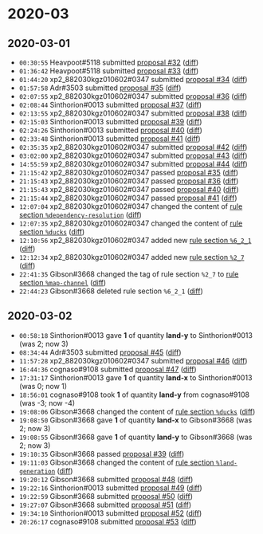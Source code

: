 # 2020-03

## 2020-03-01

* `00:30:55` Heavpoot#5118 submitted [proposal #32](../proposals.md#32) ([diff](https://github.com/Quonauts/Quonauts-7/commit/fa4d08442453f0b5351952e018dc3da8a2728680))
* `01:36:42` Heavpoot#5118 submitted [proposal #33](../proposals.md#33) ([diff](https://github.com/Quonauts/Quonauts-7/commit/0409b844bc87014dbc24efa38a1d0a1c41e9a60d))
* `01:44:20` xp2_882030kgz010602#0347 submitted [proposal #34](../proposals.md#34) ([diff](https://github.com/Quonauts/Quonauts-7/commit/1f9084e4a18c064721a0d859bbea0b021b58eceb))
* `01:57:58` Adr#3503 submitted [proposal #35](../proposals.md#35) ([diff](https://github.com/Quonauts/Quonauts-7/commit/de438866d7fb08d74ae313b2033bd8bc1fb7ad79))
* `02:07:55` xp2_882030kgz010602#0347 submitted [proposal #36](../proposals.md#36) ([diff](https://github.com/Quonauts/Quonauts-7/commit/cc3a83ddc9736d68fd6f886f25793e10bc3aa697))
* `02:08:44` Sinthorion#0013 submitted [proposal #37](../proposals.md#37) ([diff](https://github.com/Quonauts/Quonauts-7/commit/01ab2b4eda4e74a203a7c14ae8ce5bb7fa98dcae))
* `02:13:55` xp2_882030kgz010602#0347 submitted [proposal #38](../proposals.md#38) ([diff](https://github.com/Quonauts/Quonauts-7/commit/721361ef2332d1d36e7f8b7df19f9e773ac4653e))
* `02:15:03` Sinthorion#0013 submitted [proposal #39](../proposals.md#39) ([diff](https://github.com/Quonauts/Quonauts-7/commit/feba545a0a0b6cc95ba729836a139cc59c766df4))
* `02:24:26` Sinthorion#0013 submitted [proposal #40](../proposals.md#40) ([diff](https://github.com/Quonauts/Quonauts-7/commit/ccd62d471cba212e2ba88fa011eae22c23fb8e43))
* `02:33:48` Sinthorion#0013 submitted [proposal #41](../proposals.md#41) ([diff](https://github.com/Quonauts/Quonauts-7/commit/725ffdceb64be023d986d23bba3d759f0ea16186))
* `02:35:35` xp2_882030kgz010602#0347 submitted [proposal #42](../proposals.md#42) ([diff](https://github.com/Quonauts/Quonauts-7/commit/df8ac020901e65f0df62932777a9b34fc79691f3))
* `03:02:00` xp2_882030kgz010602#0347 submitted [proposal #43](../proposals.md#43) ([diff](https://github.com/Quonauts/Quonauts-7/commit/ac02bc9b9ff80c9b7d459a2b98a616edec41dd68))
* `14:55:59` xp2_882030kgz010602#0347 submitted [proposal #44](../proposals.md#44) ([diff](https://github.com/Quonauts/Quonauts-7/commit/287f41be732b429f9bb77ba65b51d59747e37391))
* `21:15:42` xp2_882030kgz010602#0347 passed [proposal #35](../proposals.md#35) ([diff](https://github.com/Quonauts/Quonauts-7/commit/8587c68868cd6316bb01c6fb531f381d4f977186))
* `21:15:43` xp2_882030kgz010602#0347 passed [proposal #36](../proposals.md#36) ([diff](https://github.com/Quonauts/Quonauts-7/commit/199fbbf24e470a50b6f68bc47250c000630cc4d1))
* `21:15:43` xp2_882030kgz010602#0347 passed [proposal #40](../proposals.md#40) ([diff](https://github.com/Quonauts/Quonauts-7/commit/5f502324b2c48de19155ae8ca0db7afc6a6c15fc))
* `21:15:44` xp2_882030kgz010602#0347 passed [proposal #41](../proposals.md#41) ([diff](https://github.com/Quonauts/Quonauts-7/commit/0297d4eb42e038adaca83a44909413e534321e91))
* `12:07:04` xp2_882030kgz010602#0347 changed the content of [rule section `%dependency-resolution`](../rules.md#dependency-resolution) ([diff](https://github.com/Quonauts/Quonauts-7/commit/7c0f7342385ed8e61c021cff0172f25abe49670d))
* `12:07:35` xp2_882030kgz010602#0347 changed the content of [rule section `%ducks`](../rules.md#ducks) ([diff](https://github.com/Quonauts/Quonauts-7/commit/d7e997ab59fa23269babc3fe43a4629dae16952d))
* `12:10:56` xp2_882030kgz010602#0347 added new [rule section `%6_2_1`](../rules.md#6_2_1) ([diff](https://github.com/Quonauts/Quonauts-7/commit/c014c699c4d7b0f9a73d18c96cafbefc1cd8e13b))
* `12:12:34` xp2_882030kgz010602#0347 added new [rule section `%2_7`](../rules.md#2_7) ([diff](https://github.com/Quonauts/Quonauts-7/commit/f25e23eed28d0720e62409ec9134d201b5e883ab))
* `22:41:35` Gibson#3668 changed the tag of rule section `%2_7` to [rule section `%map-channel`](../rules.md#map-channel) ([diff](https://github.com/Quonauts/Quonauts-7/commit/f6eb34047e1a5ddae9a8dc5c5ca883724221adda))
* `22:44:23` Gibson#3668 deleted rule section `%6_2_1` ([diff](https://github.com/Quonauts/Quonauts-7/commit/29e33a7134bf6d8a1f529f316a9baa7ae4923518))

## 2020-03-02

* `00:58:18` Sinthorion#0013 gave **1** of quantity **land-y** to Sinthorion#0013 (was 2; now 3)
* `08:34:44` Adr#3503 submitted [proposal #45](../proposals.md#45) ([diff](https://github.com/Quonauts/Quonauts-7/commit/a02eee4105c4f8eea66e19b802b975f53d61e6e4))
* `11:57:28` xp2_882030kgz010602#0347 submitted [proposal #46](../proposals.md#46) ([diff](https://github.com/Quonauts/Quonauts-7/commit/562e40f764931a810459a9dc16a54533fd8aafac))
* `16:44:36` cognaso#9108 submitted [proposal #47](../proposals.md#47) ([diff](https://github.com/Quonauts/Quonauts-7/commit/67a885008939da197593fb044bd78c53fbd3d7fa))
* `17:31:17` Sinthorion#0013 gave **1** of quantity **land-x** to Sinthorion#0013 (was 0; now 1)
* `18:56:01` cognaso#9108 took **1** of quantity **land-y** from cognaso#9108 (was -3; now -4)
* `19:08:06` Gibson#3668 changed the content of [rule section `%ducks`](../rules.md#ducks) ([diff](https://github.com/Quonauts/Quonauts-7/commit/916b4816bfba4b1716d2c7e0d39be1a09c7b6758))
* `19:08:50` Gibson#3668 gave **1** of quantity **land-x** to Gibson#3668 (was 2; now 3)
* `19:08:55` Gibson#3668 gave **1** of quantity **land-y** to Gibson#3668 (was 2; now 3)
* `19:10:35` Gibson#3668 passed [proposal #39](../proposals.md#39) ([diff](https://github.com/Quonauts/Quonauts-7/commit/aaee764af79c4e5affbe4dab4d5775c8c5a15f21))
* `19:11:03` Gibson#3668 changed the content of [rule section `%land-generation`](../rules.md#land-generation) ([diff](https://github.com/Quonauts/Quonauts-7/commit/8fac17e57dc66274bfe9f56b99a4a342b607d6d8))
* `19:20:12` Gibson#3668 submitted [proposal #48](../proposals.md#48) ([diff](https://github.com/Quonauts/Quonauts-7/commit/d0622d1cb2b023677c4248fbc4f6f4572621f2dc))
* `19:22:16` Sinthorion#0013 submitted [proposal #49](../proposals.md#49) ([diff](https://github.com/Quonauts/Quonauts-7/commit/4786412e0d56f6deb96219fdbc429b7c9d9b9c24))
* `19:22:59` Gibson#3668 submitted [proposal #50](../proposals.md#50) ([diff](https://github.com/Quonauts/Quonauts-7/commit/184739619a7c9218a288812e1625d3180b953cb1))
* `19:27:07` Gibson#3668 submitted [proposal #51](../proposals.md#51) ([diff](https://github.com/Quonauts/Quonauts-7/commit/009e43c168e6fc07c716c77fa20882d7781affd2))
* `19:34:10` Sinthorion#0013 submitted [proposal #52](../proposals.md#52) ([diff](https://github.com/Quonauts/Quonauts-7/commit/f78b8521b2d6d96fc52a9fffbebfd397dfd81022))
* `20:26:17` cognaso#9108 submitted [proposal #53](../proposals.md#53) ([diff](https://github.com/Quonauts/Quonauts-7/commit/c8ac95a399b75bee43a7fe3366481f55cdc4a265))

